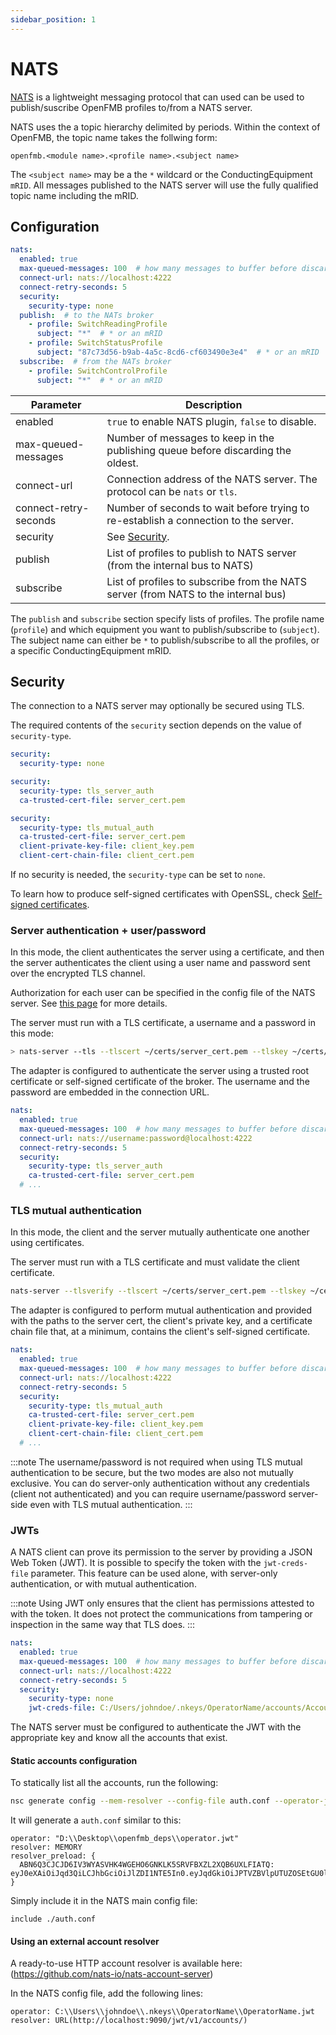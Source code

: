 ```yaml
---
sidebar_position: 1
---
```


# NATS

[NATS](https://nats.io/) is a lightweight messaging protocol that can used can
be used to publish/suscribe OpenFMB profiles to/from a NATS server.

NATS uses the a topic hierarchy delimited by periods. Within the context of
OpenFMB, the topic name takes the follwing form:

`openfmb.<module name>.<profile name>.<subject name>`

The `<subject name>` may be a the `*` wildcard or the ConductingEquipment
`mRID`. All messages published to the NATS server will use the fully qualified
topic name including the mRID.

## Configuration

```yaml
nats:
  enabled: true
  max-queued-messages: 100  # how many messages to buffer before discarding the oldest
  connect-url: nats://localhost:4222
  connect-retry-seconds: 5
  security:
    security-type: none
  publish:  # to the NATs broker
    - profile: SwitchReadingProfile
      subject: "*"  # * or an mRID
    - profile: SwitchStatusProfile
      subject: "87c73d56-b9ab-4a5c-8cd6-cf603490e3e4"  # * or an mRID
  subscribe:  # from the NATs broker
    - profile: SwitchControlProfile
      subject: "*"  # * or an mRID
```

| Parameter             | Description                                                                         |
|-----------------------|-------------------------------------------------------------------------------------|
| enabled               | `true` to enable NATS plugin, `false` to disable.                                   |
| max-queued-messages   | Number of messages to keep in the publishing queue before discarding the oldest.    |
| connect-url           | Connection address of the NATS server. The protocol can be `nats` or `tls`.         |
| connect-retry-seconds | Number of seconds to wait before trying to re-establish a connection to the server. |
| security              | See [Security](#security).                                                        |
| publish               | List of profiles to publish to NATS server (from the internal bus to NATS)          |
| subscribe             | List of profiles to subscribe from the NATS server (from NATS to the internal bus)  |

The `publish` and `subscribe` section specify lists of profiles. The profile
name (`profile`) and which equipment you want to publish/subscribe to
(`subject`). The subject name can either be `*` to publish/subscribe to all the
profiles, or a specific ConductingEquipment mRID.

## Security

The connection to a NATS server may optionally be secured using TLS.

The required contents of the `security` section depends on the value of
`security-type`.

``` yaml tab="none"
security:
  security-type: none
```

``` yaml tab="tls_server_auth"
security:
  security-type: tls_server_auth
  ca-trusted-cert-file: server_cert.pem
```

``` yaml tab="tls_mutual_auth"
security:
  security-type: tls_mutual_auth
  ca-trusted-cert-file: server_cert.pem
  client-private-key-file: client_key.pem
  client-cert-chain-file: client_cert.pem
```

If no security is needed, the `security-type` can be set to `none`.

To learn how to produce self-signed certificates with OpenSSL, check
[Self-signed certificates](../misc/self-signed.md).

### Server authentication + user/password

In this mode, the client authenticates the server using a certificate, and then
the server authenticates the client using a user name and password sent over the
encrypted TLS channel.

Authorization for each user can be specified in the config file of the NATS
server. See [this page](https://docs.nats.io/nats-server/configuration/securing_nats/authorization)
for more details.

The server must run with a TLS certificate, a username and a password in this
mode:

```bash
> nats-server --tls --tlscert ~/certs/server_cert.pem --tlskey ~/certs/server_key.pem --user username --pass password
```

The adapter is configured to authenticate the server using a trusted root
certificate or self-signed certificate of the broker. The username and the
password are embedded in the connection URL.

```yaml
nats:
  enabled: true
  max-queued-messages: 100  # how many messages to buffer before discarding the oldest
  connect-url: nats://username:password@localhost:4222
  connect-retry-seconds: 5
  security:
    security-type: tls_server_auth
    ca-trusted-cert-file: server_cert.pem
  # ...
```

### TLS mutual authentication

In this mode, the client and the server mutually authenticate one another using
certificates.

The server must run with a TLS certificate and must validate the client
certificate.

```bash
nats-server --tlsverify --tlscert ~/certs/server_cert.pem --tlskey ~/certs/server_key.pem --tlscacert ~/certs/client_cert.pem
```

The adapter is configured to perform mutual authentication and provided with the
paths to the server cert, the client's private key, and a certificate chain file
that, at a minimum, contains the client's self-signed certificate.

```yaml
nats:
  enabled: true
  max-queued-messages: 100  # how many messages to buffer before discarding the oldest
  connect-url: nats://localhost:4222
  connect-retry-seconds: 5
  security:
    security-type: tls_mutual_auth
    ca-trusted-cert-file: server_cert.pem
    client-private-key-file: client_key.pem
    client-cert-chain-file: client_cert.pem
  # ...
```

:::note
The username/password is not required when using TLS mutual authentication to be secure, but the two modes are also not mutually exclusive. You can do server-only authentication without any credentials (client not authenticated) and you can require username/password server-side even with TLS mutual authentication.
:::

### JWTs

A NATS client can prove its permission to the server by providing a JSON Web
Token (JWT). It is possible to specify the token with the `jwt-creds-file`
parameter. This feature can be used alone, with server-only authentication, or
with mutual authentication.

:::note
Using JWT only ensures that the client has permissions attested to with the token. It does not protect the communications from tampering or inspection in the same way that TLS does.
:::

```yaml
nats:
  enabled: true
  max-queued-messages: 100  # how many messages to buffer before discarding the oldest
  connect-url: nats://localhost:4222
  connect-retry-seconds: 5
  security:
    security-type: none
    jwt-creds-file: C:/Users/johndoe/.nkeys/OperatorName/accounts/AccountName/users/UserName.creds
```

The NATS server must be configured to authenticate the JWT with the appropriate
key and know all the accounts that exist.

#### Static accounts configuration

To statically list all the accounts, run the following:

```bash
nsc generate config --mem-resolver --config-file auth.conf --operator-jwt operator.jwt
```

It will generate a `auth.conf` similar to this:

```
operator: "D:\\Desktop\\openfmb_deps\\operator.jwt"
resolver: MEMORY
resolver_preload: {
  ABN6Q3CJCJD6IV3WYASVHK4WGEHO6GNKLK5SRVFBXZL2XQB6UXLFIATQ: eyJ0eXAiOiJqd3QiLCJhbGciOiJlZDI1NTE5In0.eyJqdGkiOiJPTVZBVlpUTUZOSEtGU0lIQVhDTUFRWVZYVjNXUE5NUjdMVkVJV1FIQVlKMktHVVdUQ0pBIiwiaWF0IjoxNTY1ODc1NzM4LCJpc3MiOiJPQk1WU0VYNFZST1ZOUjNKSFlFWU1BRjNNWDdFN1dKSkROUVFCTU1WRDI1MlJNWkc2SzVLMkhWWCIsIm5hbWUiOiJUZXN0QWNjb3VudCIsInN1YiI6IkFCTjZRM0NKQ0pENklWM1dZQVNWSEs0V0dFSE82R05LTEs1U1JWRkJYWkwyWFFCNlVYTEZJQVRRIiwidHlwZSI6ImFjY291bnQiLCJuYXRzIjp7ImxpbWl0cyI6eyJzdWJzIjotMSwiY29ubiI6LTEsImxlYWYiOi0xLCJpbXBvcnRzIjotMSwiZXhwb3J0cyI6LTEsImRhdGEiOi0xLCJwYXlsb2FkIjotMSwid2lsZGNhcmRzIjp0cnVlfX19.POiZG4gp0EOy0mjF6MhHG1stGyR7iR6DQVYP2v3h2ZE1Hr1hM2CVcHC0g2fE572jNXIrUyLLIw0_8hUXJvQNCQ
}
```

Simply include it in the NATS main config file:

```
include ./auth.conf
```

#### Using an external account resolver

A ready-to-use HTTP account resolver is available here:
(https://github.com/nats-io/nats-account-server)

In the NATS config file, add the following lines:

```
operator: C:\\Users\\johndoe\\.nkeys\\OperatorName\\OperatorName.jwt
resolver: URL(http://localhost:9090/jwt/v1/accounts/)
```
